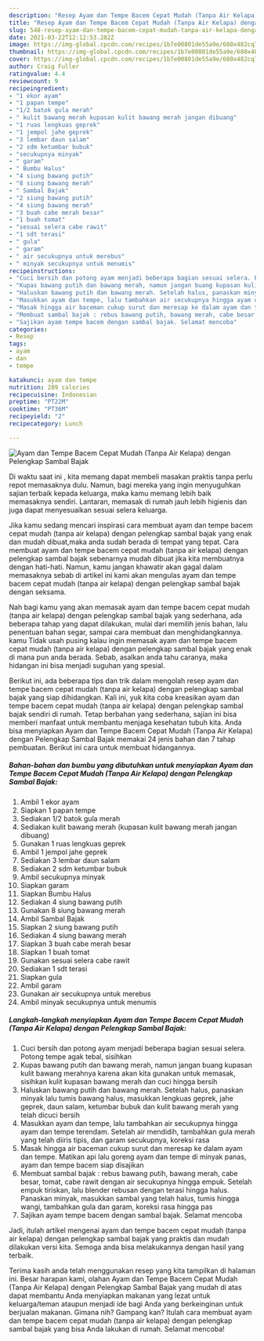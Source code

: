 ```yaml
---
description: "Resep Ayam dan Tempe Bacem Cepat Mudah (Tanpa Air Kelapa) dengan Pelengkap Sambal Bajak yang lezat Untuk Jualan"
title: "Resep Ayam dan Tempe Bacem Cepat Mudah (Tanpa Air Kelapa) dengan Pelengkap Sambal Bajak yang lezat Untuk Jualan"
slug: 548-resep-ayam-dan-tempe-bacem-cepat-mudah-tanpa-air-kelapa-dengan-pelengkap-sambal-bajak-yang-lezat-untuk-jualan
date: 2021-03-22T12:12:53.282Z
image: https://img-global.cpcdn.com/recipes/1b7e00801de55a9e/680x482cq70/ayam-dan-tempe-bacem-cepat-mudah-tanpa-air-kelapa-dengan-pelengkap-sambal-bajak-foto-resep-utama.jpg
thumbnail: https://img-global.cpcdn.com/recipes/1b7e00801de55a9e/680x482cq70/ayam-dan-tempe-bacem-cepat-mudah-tanpa-air-kelapa-dengan-pelengkap-sambal-bajak-foto-resep-utama.jpg
cover: https://img-global.cpcdn.com/recipes/1b7e00801de55a9e/680x482cq70/ayam-dan-tempe-bacem-cepat-mudah-tanpa-air-kelapa-dengan-pelengkap-sambal-bajak-foto-resep-utama.jpg
author: Craig Fuller
ratingvalue: 4.4
reviewcount: 9
recipeingredient:
- "1 ekor ayam"
- "1 papan tempe"
- "1/2 batok gula merah"
- " kulit bawang merah kupasan kulit bawang merah jangan dibuang"
- "1 ruas lengkuas geprek"
- "1 jempol jahe geprek"
- "3 lembar daun salam"
- "2 sdm ketumbar bubuk"
- "secukupnya minyak"
- " garam"
- " Bumbu Halus"
- "4 siung bawang putih"
- "8 siung bawang merah"
- " Sambal Bajak"
- "2 siung bawang putih"
- "4 siung bawang merah"
- "3 buah cabe merah besar"
- "1 buah tomat"
- "sesuai selera cabe rawit"
- "1 sdt terasi"
- " gula"
- " garam"
- " air secukupnya untuk merebus"
- " minyak secukupnya untuk menumis"
recipeinstructions:
- "Cuci bersih dan potong ayam menjadi beberapa bagian sesuai selera. Potong tempe agak tebal, sisihkan"
- "Kupas bawang putih dan bawang merah, namun jangan buang kupasan kulit bawang merahnya karena akan kita gunakan untuk memasak, sisihkan kulit kupasan bawang merah dan cuci hingga bersih"
- "Haluskan bawang putih dan bawang merah. Setelah halus, panaskan minyak lalu tumis bawang halus, masukkan lengkuas geprek, jahe geprek, daun salam, ketumbar bubuk dan kulit bawang merah yang telah dicuci bersih"
- "Masukkan ayam dan tempe, lalu tambahkan air secukupnya hingga ayam dan tempe terendam. Setelah air mendidih, tambahkan gula merah yang telah diiris tipis, dan garam secukupnya, koreksi rasa"
- "Masak hingga air baceman cukup surut dan meresap ke dalam ayam dan tempe. Matikan api lalu goreng ayam dan tempe di minyak panas, ayam dan tempe bacem siap disajikan"
- "Membuat sambal bajak : rebus bawang putih, bawang merah, cabe besar, tomat, cabe rawit dengan air secukupnya hingga empuk. Setelah empuk tiriskan, lalu blender rebusan dengan terasi hingga halus. Panaskan minyak, masukkan sambal yang telah halus, tumis hingga wangi, tambahkan gula dan garam, koreksi rasa hingga pas"
- "Sajikan ayam tempe bacem dengan sambal bajak. Selamat mencoba"
categories:
- Resep
tags:
- ayam
- dan
- tempe

katakunci: ayam dan tempe 
nutrition: 289 calories
recipecuisine: Indonesian
preptime: "PT22M"
cooktime: "PT36M"
recipeyield: "2"
recipecategory: Lunch

---
```



![Ayam dan Tempe Bacem Cepat Mudah (Tanpa Air Kelapa) dengan Pelengkap Sambal Bajak](https://img-global.cpcdn.com/recipes/1b7e00801de55a9e/680x482cq70/ayam-dan-tempe-bacem-cepat-mudah-tanpa-air-kelapa-dengan-pelengkap-sambal-bajak-foto-resep-utama.jpg)

Di waktu  saat ini , kita memang dapat membeli masakan praktis tanpa perlu repot memasaknya dulu. Namun, bagi mereka yang ingin menyuguhkan sajian terbaik kepada keluarga, maka kamu memang lebih baik memasaknya sendiri. Lantaran, memasak di rumah jauh lebih higienis dan juga dapat menyesuaikan sesuai selera keluarga.

Jika kamu sedang mencari inspirasi cara membuat ayam dan tempe bacem cepat mudah (tanpa air kelapa) dengan pelengkap sambal bajak yang enak dan mudah dibuat,maka anda sudah berada di tempat yang tepat. Cara membuat ayam dan tempe bacem cepat mudah (tanpa air kelapa) dengan pelengkap sambal bajak  sebenarnya mudah dibuat jika kita membuatnya dengan hati-hati. Namun, kamu jangan khawatir akan gagal dalam memasaknya 
sebab di artikel ini kami akan mengulas ayam dan tempe bacem cepat mudah (tanpa air kelapa) dengan pelengkap sambal bajak dengan seksama.  



Nah bagi kamu yang akan memasak ayam dan tempe bacem cepat mudah (tanpa air kelapa) dengan pelengkap sambal bajak yang sederhana, ada beberapa tahap yang dapat dilakukan, mulai dari memilih jenis bahan, lalu penentuan bahan segar, sampai cara membuat dan menghidangkannya. kamu Tidak usah pusing kalau ingin memasak ayam dan tempe bacem cepat mudah (tanpa air kelapa) dengan pelengkap sambal bajak yang enak di mana pun anda berada. Sebab, asalkan anda  tahu caranya, maka hidangan ini bisa menjadi suguhan yang spesial.

Berikut ini, ada beberapa tips dan trik dalam mengolah resep ayam dan tempe bacem cepat mudah (tanpa air kelapa) dengan pelengkap sambal bajak yang siap dihidangkan. Kali ini, yuk kita coba kreasikan ayam dan tempe bacem cepat mudah (tanpa air kelapa) dengan pelengkap sambal bajak sendiri di rumah. Tetap berbahan yang sederhana, sajian ini bisa memberi manfaat untuk membantu menjaga kesehatan tubuh kita. Anda bisa menyiapkan Ayam dan Tempe Bacem Cepat Mudah (Tanpa Air Kelapa) dengan Pelengkap Sambal Bajak memakai 24 jenis bahan dan 7 tahap pembuatan. Berikut ini cara untuk membuat hidangannya.

<!--inarticleads1-->

##### Bahan-bahan dan bumbu yang dibutuhkan untuk menyiapkan Ayam dan Tempe Bacem Cepat Mudah (Tanpa Air Kelapa) dengan Pelengkap Sambal Bajak:

1. Ambil 1 ekor ayam
1. Siapkan 1 papan tempe
1. Sediakan 1/2 batok gula merah
1. Sediakan  kulit bawang merah (kupasan kulit bawang merah jangan dibuang)
1. Gunakan 1 ruas lengkuas geprek
1. Ambil 1 jempol jahe geprek
1. Sediakan 3 lembar daun salam
1. Sediakan 2 sdm ketumbar bubuk
1. Ambil secukupnya minyak
1. Siapkan  garam
1. Siapkan  Bumbu Halus
1. Sediakan 4 siung bawang putih
1. Gunakan 8 siung bawang merah
1. Ambil  Sambal Bajak
1. Siapkan 2 siung bawang putih
1. Sediakan 4 siung bawang merah
1. Siapkan 3 buah cabe merah besar
1. Siapkan 1 buah tomat
1. Gunakan sesuai selera cabe rawit
1. Sediakan 1 sdt terasi
1. Siapkan  gula
1. Ambil  garam
1. Gunakan  air secukupnya untuk merebus
1. Ambil  minyak secukupnya untuk menumis




<!--inarticleads2-->

##### Langkah-langkah menyiapkan Ayam dan Tempe Bacem Cepat Mudah (Tanpa Air Kelapa) dengan Pelengkap Sambal Bajak:

1. Cuci bersih dan potong ayam menjadi beberapa bagian sesuai selera. Potong tempe agak tebal, sisihkan
1. Kupas bawang putih dan bawang merah, namun jangan buang kupasan kulit bawang merahnya karena akan kita gunakan untuk memasak, sisihkan kulit kupasan bawang merah dan cuci hingga bersih
1. Haluskan bawang putih dan bawang merah. Setelah halus, panaskan minyak lalu tumis bawang halus, masukkan lengkuas geprek, jahe geprek, daun salam, ketumbar bubuk dan kulit bawang merah yang telah dicuci bersih
1. Masukkan ayam dan tempe, lalu tambahkan air secukupnya hingga ayam dan tempe terendam. Setelah air mendidih, tambahkan gula merah yang telah diiris tipis, dan garam secukupnya, koreksi rasa
1. Masak hingga air baceman cukup surut dan meresap ke dalam ayam dan tempe. Matikan api lalu goreng ayam dan tempe di minyak panas, ayam dan tempe bacem siap disajikan
1. Membuat sambal bajak : rebus bawang putih, bawang merah, cabe besar, tomat, cabe rawit dengan air secukupnya hingga empuk. Setelah empuk tiriskan, lalu blender rebusan dengan terasi hingga halus. Panaskan minyak, masukkan sambal yang telah halus, tumis hingga wangi, tambahkan gula dan garam, koreksi rasa hingga pas
1. Sajikan ayam tempe bacem dengan sambal bajak. Selamat mencoba




Jadi, itulah artikel mengenai  ayam dan tempe bacem cepat mudah (tanpa air kelapa) dengan pelengkap sambal bajak  yang praktis dan mudah dilakukan versi kita. Semoga anda bisa melakukannya dengan hasil yang terbaik. 

Terima kasih anda telah menggunakan resep yang kita tampilkan di halaman ini. Besar harapan kami, olahan  Ayam dan Tempe Bacem Cepat Mudah (Tanpa Air Kelapa) dengan Pelengkap Sambal Bajak yang mudah di atas dapat membantu Anda menyiapkan makanan yang lezat untuk keluarga/teman ataupun menjadi ide bagi Anda yang berkeinginan untuk berjualan makanan. Gimana nih? Gampang kan? Itulah cara membuat ayam dan tempe bacem cepat mudah (tanpa air kelapa) dengan pelengkap sambal bajak yang bisa Anda lakukan di rumah. Selamat mencoba!

